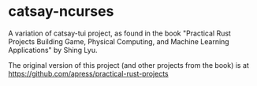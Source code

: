 # catsay-ncurses
A variation of catsay-tui project, as found in the book "Practical Rust Projects Building Game, Physical Computing, and Machine Learning Applications" by Shing Lyu.

The original version of this project (and other projects from the book) is at https://github.com/apress/practical-rust-projects
